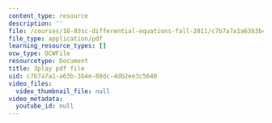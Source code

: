 ```yaml
---
content_type: resource
description: ''
file: /courses/18-03sc-differential-equations-fall-2011/c7b7a7a1a63b3b4e88dc4db2ee3c5640_rZ3-nFV6l8w.pdf
file_type: application/pdf
learning_resource_types: []
ocw_type: OCWFile
resourcetype: Document
title: 3play pdf file
uid: c7b7a7a1-a63b-3b4e-88dc-4db2ee3c5640
video_files:
  video_thumbnail_file: null
video_metadata:
  youtube_id: null
---
```

